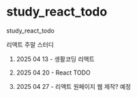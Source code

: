 # study_react_todo

study_react_todo

리액트 주말 스터디

1. 2025 04 13 - 생활코딩 리액트

2. 2025 04 20 - React TODO

3. 2025 04 27 - 리액트 원페이지 웹 제작? 예정
